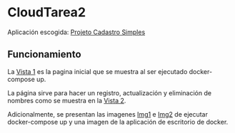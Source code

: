 # CloudTarea2

Aplicación escogida: [Projeto Cadastro Simples](https://github.com/josemalcher/Udemy-Docker-Ferramenta-essencial-para-Desenvolvedores#-se%C3%A7%C3%A3o-8---projeto-cadastro-simples-3)

## Funcionamiento
La [Vista 1](https://github.com/osoman2/CloudTarea2/blob/main/Imgs/2022-04-25%20234934%20app.png) es la pagina inicial que se muestra al ser ejecutado docker-compose up.


La página sirve para hacer un registro, actualización y eliminación de nombres como se muestra en la [Vista 2](https://github.com/osoman2/CloudTarea2/blob/main/Imgs/2022-04-25%20234934%20app%202.png). 

Adicionalmente, se presentan las imagenes [Img1](https://github.com/osoman2/CloudTarea2/blob/main/Imgs/2022-04-25%20234253%20compose-docker.png) e [Img2](https://github.com/osoman2/CloudTarea2/blob/main/Imgs/2022-04-25%20234404%20docker%20.png) de ejecutar docker-compose up y una imagen de la aplicación de escritorio de docker.

